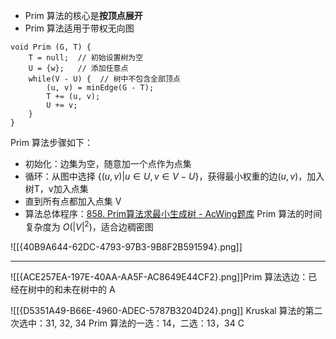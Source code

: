- Prim 算法的核心是**按顶点展开**
- Prim 算法适用于带权无向图
```
void Prim (G, T) {
	T = null;  // 初始设置树为空
	U = {w};   // 添加任意点
	while(V - U) {  // 树中不包含全部顶点
		(u, v) = minEdge(G - T);
		T += (u, v);
		U += v;
	}
}
```
Prim 算法步骤如下：
* 初始化：边集为空，随意加一个点作为点集
* 循环：从图中选择 $\{(u,v)|u \in U, v \in V-U\}$，获得最小权重的边$(u, v)$，加入树T，v加入点集
* 直到所有点都加入点集 V
* 算法总体程序：[858. Prim算法求最小生成树 - AcWing题库](https://www.acwing.com/problem/content/submission/code_detail/36489233/)
Prim 算法的时间复杂度为 $O(|V|^2)$，适合边稠密图

![[{40B9A644-62DC-4793-97B3-9B8F2B591594}.png]]

--------
![[{ACE257EA-197E-40AA-AA5F-AC8649E44CF2}.png]]Prim 算法选边：已经在树中的和未在树中的
A

![[{D5351A49-B66E-4960-ADEC-5787B3204D24}.png]]
Kruskal 算法的第二次选中：31, 32, 34
Prim 算法的一选：14，二选：13，34
C
